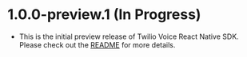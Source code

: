 1.0.0-preview.1 (In Progress)
=============================

- This is the initial preview release of Twilio Voice React Native SDK. Please check out the [README](README.md) for more details.
